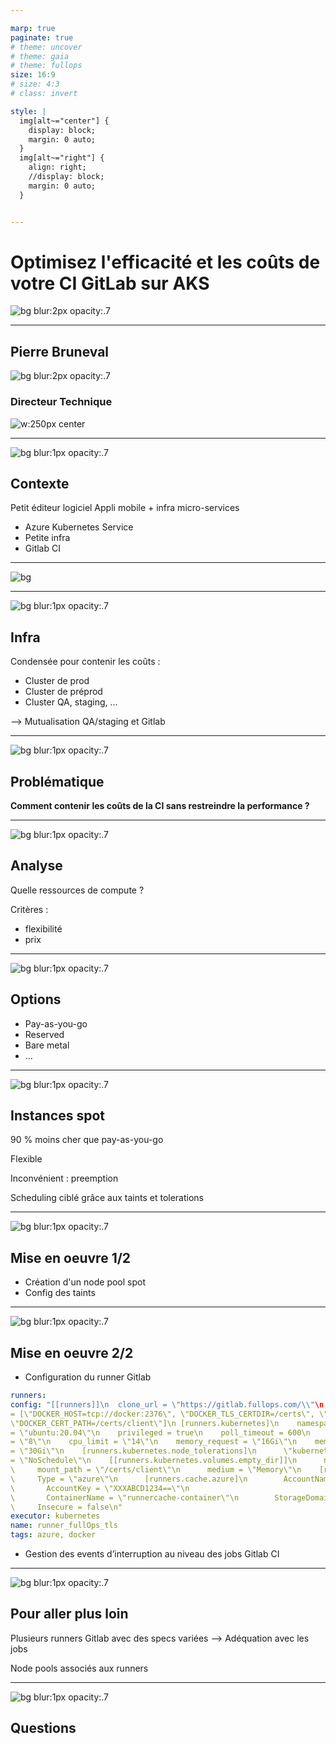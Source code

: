 ```yaml
---

marp: true
paginate: true
# theme: uncover
# theme: gaia
# theme: fullops
size: 16:9
# size: 4:3
# class: invert

style: |
  img[alt~="center"] {
    display: block;
    margin: 0 auto;
  }
  img[alt~="right"] {
    align: right;
    //display: block;
    margin: 0 auto;
  }


---
```


# **Optimisez l'efficacité et les coûts de votre CI GitLab sur AKS**

![bg blur:2px opacity:.7](img/fullops-bg-light.png)

---

## **Pierre Bruneval**
<!-- backgroundcolor: black -->
![bg blur:2px opacity:.7](img/fullops-bg-light.png)

### Directeur Technique

![w:250px center](img/qrcode-linkedin_pb.png)

---
<!-- backgroundcolor: black -->
![bg blur:1px opacity:.7](img/fullops-bg-light.png)

## **Contexte**

Petit éditeur logiciel
Appli mobile  + infra micro-services

* Azure Kubernetes Service
* Petite infra
* Gitlab CI

---
![bg](img/pipeline-graph.png)

---
<!-- backgroundcolor: black -->
![bg blur:1px opacity:.7](img/fullops-bg-light.png)

## **Infra**

Condensée pour contenir les coûts :

* Cluster de prod
* Cluster de préprod
* Cluster QA, staging, ...

--> Mutualisation QA/staging et Gitlab

---
![bg blur:1px opacity:.7](img/fullops-bg-light.png)

## **Problématique**

**Comment contenir les coûts de la CI sans restreindre la performance ?**

---
![bg blur:1px opacity:.7](img/fullops-bg-light.png)

## **Analyse**

Quelle ressources de compute ?

Critères :

* flexibilité
* prix

---
![bg blur:1px opacity:.7](img/fullops-bg-light.png)

## **Options**

* Pay-as-you-go
* Reserved
* Bare metal
* ...

---
![bg blur:1px opacity:.7](img/fullops-bg-light.png)

## **Instances spot**

90 % moins cher que pay-as-you-go

Flexible

Inconvénient : preemption

Scheduling ciblé grâce aux taints et tolerations

---
![bg blur:1px opacity:.7](img/fullops-bg-light.png)

## **Mise en oeuvre 1/2**

* Création d'un node pool spot
* Config des taints

---
![bg blur:1px opacity:.7](img/fullops-bg-light.png)

## **Mise en oeuvre 2/2**

* Configuration du runner Gitlab

```yaml
runners:
config: "[[runners]]\n  clone_url = \"https://gitlab.fullops.com/\\"\n  environment
= [\"DOCKER_HOST=tcp://docker:2376\", \"DOCKER_TLS_CERTDIR=/certs\", \"DOCKER_TLS_VERIFY=1\",
\"DOCKER_CERT_PATH=/certs/client\"]\n [runners.kubernetes]\n    namespace = \"{{.Release.Namespace}}\" \n    image
= \"ubuntu:20.04\"\n    privileged = true\n    poll_timeout = 600\n    cpu_request
= \"8\"\n    cpu_limit = \"14\"\n    memory_request = \"16Gi\"\n    memory_limit
= \"30Gi\"\n    [runners.kubernetes.node_tolerations]\n      \"kubernetes.azure.com/scalesetpriority=spot\"
= \"NoSchedule\"\n    [[runners.kubernetes.volumes.empty_dir]]\n      name = \"docker-certs\"\n
\     mount_path = \"/certs/client\"\n      medium = \"Memory\"\n    [runners.cache]\n
\     Type = \"azure\"\n      [runners.cache.azure]\n        AccountName = \"k8s-gitlabrunner_cache\"\n
\       AccountKey = \"XXXABCD1234==\"\n
\       ContainerName = \"runnercache-container\"\n        StorageDomain = \"blob.core.windows.net\"\n
\     Insecure = false\n"
executor: kubernetes
name: runner_fullOps_tls
tags: azure, docker
```

* Gestion des events d’interruption au niveau des jobs Gitlab CI

---
![bg blur:1px opacity:.7](img/fullops-bg-light.png)

## Pour aller plus loin

Plusieurs runners Gitlab avec des specs variées
--> Adéquation avec les jobs

Node pools associés aux runners

---
![bg blur:1px opacity:.7](img/fullops-bg-light.png)

## Questions
